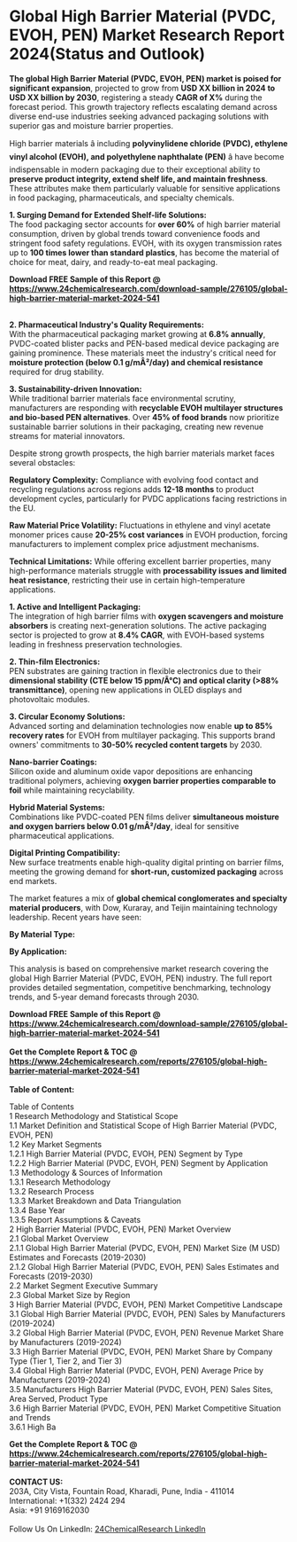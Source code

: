 <h1>Global High Barrier Material (PVDC, EVOH, PEN) Market Research Report 2024(Status and Outlook)</h1><p><strong>The global High Barrier Material (PVDC, EVOH, PEN) market is poised for significant expansion</strong>, projected to grow from <strong>USD XX billion in 2024 to USD XX billion by 2030</strong>, registering a steady <strong>CAGR of X%</strong> during the forecast period. This growth trajectory reflects escalating demand across diverse end-use industries seeking advanced packaging solutions with superior gas and moisture barrier properties.</p><p>High barrier materials â including <strong>polyvinylidene chloride (PVDC), ethylene vinyl alcohol (EVOH), and polyethylene naphthalate (PEN)</strong> â have become indispensable in modern packaging due to their exceptional ability to <strong>preserve product integrity, extend shelf life, and maintain freshness</strong>. These attributes make them particularly valuable for sensitive applications in food packaging, pharmaceuticals, and specialty chemicals.</p><p><strong>1. Surging Demand for Extended Shelf-life Solutions:</strong><br>
The food packaging sector accounts for <strong>over 60%</strong> of high barrier material consumption, driven by global trends toward convenience foods and stringent food safety regulations. EVOH, with its oxygen transmission rates up to <strong>100 times lower than standard plastics</strong>, has become the material of choice for meat, dairy, and ready-to-eat meal packaging.</p><div><b>Download FREE Sample of this Report @ 
            <a href="https://www.24chemicalresearch.com/download-sample/276105/global-high-barrier-material-market-2024-541">
            https://www.24chemicalresearch.com/download-sample/276105/global-high-barrier-material-market-2024-541</a></b></div><br><p><strong>2. Pharmaceutical Industry's Quality Requirements:</strong><br>
With the pharmaceutical packaging market growing at <strong>6.8% annually</strong>, PVDC-coated blister packs and PEN-based medical device packaging are gaining prominence. These materials meet the industry's critical need for <strong>moisture protection (below 0.1 g/mÂ²/day) and chemical resistance</strong> required for drug stability.</p><p><strong>3. Sustainability-driven Innovation:</strong><br>
While traditional barrier materials face environmental scrutiny, manufacturers are responding with <strong>recyclable EVOH multilayer structures and bio-based PEN alternatives</strong>. Over <strong>45% of food brands</strong> now prioritize sustainable barrier solutions in their packaging, creating new revenue streams for material innovators.</p><p>Despite strong growth prospects, the high barrier materials market faces several obstacles:</p><p><strong>Regulatory Complexity:</strong> Compliance with evolving food contact and recycling regulations across regions adds <strong>12-18 months</strong> to product development cycles, particularly for PVDC applications facing restrictions in the EU.</p><p><strong>Raw Material Price Volatility:</strong> Fluctuations in ethylene and vinyl acetate monomer prices cause <strong>20-25% cost variances</strong> in EVOH production, forcing manufacturers to implement complex price adjustment mechanisms.</p><p><strong>Technical Limitations:</strong> While offering excellent barrier properties, many high-performance materials struggle with <strong>processability issues and limited heat resistance</strong>, restricting their use in certain high-temperature applications.</p><p><strong>1. Active and Intelligent Packaging:</strong><br>
The integration of high barrier films with <strong>oxygen scavengers and moisture absorbers</strong> is creating next-generation solutions. The active packaging sector is projected to grow at <strong>8.4% CAGR</strong>, with EVOH-based systems leading in freshness preservation technologies.</p><p><strong>2. Thin-film Electronics:</strong><br>
PEN substrates are gaining traction in flexible electronics due to their <strong>dimensional stability (CTE below 15 ppm/Â°C) and optical clarity (&gt;88% transmittance)</strong>, opening new applications in OLED displays and photovoltaic modules.</p><p><strong>3. Circular Economy Solutions:</strong><br>
Advanced sorting and delamination technologies now enable <strong>up to 85% recovery rates</strong> for EVOH from multilayer packaging. This supports brand owners' commitments to <strong>30-50% recycled content targets</strong> by 2030.</p><p><strong>Nano-barrier Coatings:</strong><br>
    Silicon oxide and aluminum oxide vapor depositions are enhancing traditional polymers, achieving <strong>oxygen barrier properties comparable to foil</strong> while maintaining recyclability.</p><p><strong>Hybrid Material Systems:</strong><br>
    Combinations like PVDC-coated PEN films deliver <strong>simultaneous moisture and oxygen barriers below 0.01 g/mÂ²/day</strong>, ideal for sensitive pharmaceutical applications.</p><p><strong>Digital Printing Compatibility:</strong><br>
    New surface treatments enable high-quality digital printing on barrier films, meeting the growing demand for <strong>short-run, customized packaging</strong> across end markets.</p><p>The market features a mix of <strong>global chemical conglomerates and specialty material producers</strong>, with Dow, Kuraray, and Teijin maintaining technology leadership. Recent years have seen:</p><p><strong>By Material Type:</strong></p><p><strong>By Application:</strong></p><p>This analysis is based on comprehensive market research covering the global High Barrier Material (PVDC, EVOH, PEN) industry. The full report provides detailed segmentation, competitive benchmarking, technology trends, and 5-year demand forecasts through 2030.</p><div><b>Download FREE Sample of this Report @ 
            <a href="https://www.24chemicalresearch.com/download-sample/276105/global-high-barrier-material-market-2024-541">
            https://www.24chemicalresearch.com/download-sample/276105/global-high-barrier-material-market-2024-541</a></b></div><br><div><b>Get the Complete Report & TOC @ 
            <a href="https://www.24chemicalresearch.com/reports/276105/global-high-barrier-material-market-2024-541">
            https://www.24chemicalresearch.com/reports/276105/global-high-barrier-material-market-2024-541</a></b></div><br>
            <b>Table of Content:</b><p>Table of Contents<br />
1 Research Methodology and Statistical Scope<br />
1.1 Market Definition and Statistical Scope of High Barrier Material (PVDC, EVOH, PEN)<br />
1.2 Key Market Segments<br />
1.2.1 High Barrier Material (PVDC, EVOH, PEN) Segment by Type<br />
1.2.2 High Barrier Material (PVDC, EVOH, PEN) Segment by Application<br />
1.3 Methodology & Sources of Information<br />
1.3.1 Research Methodology<br />
1.3.2 Research Process<br />
1.3.3 Market Breakdown and Data Triangulation<br />
1.3.4 Base Year<br />
1.3.5 Report Assumptions & Caveats<br />
2 High Barrier Material (PVDC, EVOH, PEN) Market Overview<br />
2.1 Global Market Overview<br />
2.1.1 Global High Barrier Material (PVDC, EVOH, PEN) Market Size (M USD) Estimates and Forecasts (2019-2030)<br />
2.1.2 Global High Barrier Material (PVDC, EVOH, PEN) Sales Estimates and Forecasts (2019-2030)<br />
2.2 Market Segment Executive Summary<br />
2.3 Global Market Size by Region<br />
3 High Barrier Material (PVDC, EVOH, PEN) Market Competitive Landscape<br />
3.1 Global High Barrier Material (PVDC, EVOH, PEN) Sales by Manufacturers (2019-2024)<br />
3.2 Global High Barrier Material (PVDC, EVOH, PEN) Revenue Market Share by Manufacturers (2019-2024)<br />
3.3 High Barrier Material (PVDC, EVOH, PEN) Market Share by Company Type (Tier 1, Tier 2, and Tier 3)<br />
3.4 Global High Barrier Material (PVDC, EVOH, PEN) Average Price by Manufacturers (2019-2024)<br />
3.5 Manufacturers High Barrier Material (PVDC, EVOH, PEN) Sales Sites, Area Served, Product Type<br />
3.6 High Barrier Material (PVDC, EVOH, PEN) Market Competitive Situation and Trends<br />
3.6.1 High Ba</p><div><b>Get the Complete Report & TOC @ 
            <a href="https://www.24chemicalresearch.com/reports/276105/global-high-barrier-material-market-2024-541">
            https://www.24chemicalresearch.com/reports/276105/global-high-barrier-material-market-2024-541</a></b></div><br><b>CONTACT US:</b><br>
            203A, City Vista, Fountain Road, Kharadi, Pune, India - 411014<br>
            International: +1(332) 2424 294<br>
            Asia: +91 9169162030 <br><br>
            Follow Us On LinkedIn: <a href="https://www.linkedin.com/company/24chemicalresearch/">24ChemicalResearch LinkedIn</a>